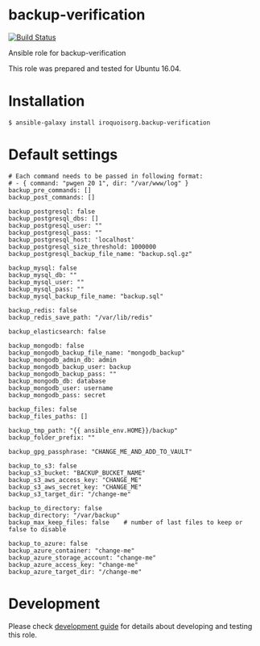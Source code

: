 # backup-verification

[![Build Status](https://travis-ci.com/iroquoisorg/ansible-role-backup-verification.svg?branch=master)](https://travis-ci.com/iroquoisorg/ansible-role-backup-verification)

Ansible role for backup-verification

This role was prepared and tested for Ubuntu 16.04.

# Installation

`$ ansible-galaxy install iroquoisorg.backup-verification`

# Default settings

```
# Each command needs to be passed in following format:
# - { command: "pwgen 20 1", dir: "/var/www/log" }
backup_pre_commands: []
backup_post_commands: []

backup_postgresql: false
backup_postgresql_dbs: []
backup_postgresql_user: ""
backup_postgresql_pass: ""
backup_postgresql_host: 'localhost'
backup_postgresql_size_threshold: 1000000
backup_postgresql_backup_file_name: "backup.sql.gz"

backup_mysql: false
backup_mysql_db: ""
backup_mysql_user: ""
backup_mysql_pass: ""
backup_mysql_backup_file_name: "backup.sql"

backup_redis: false
backup_redis_save_path: "/var/lib/redis"

backup_elasticsearch: false

backup_mongodb: false
backup_mongodb_backup_file_name: "mongodb_backup"
backup_mongodb_admin_db: admin
backup_mongodb_backup_user: backup
backup_mongodb_backup_pass: ""
backup_mongodb_db: database
backup_mongodb_user: username
backup_mongodb_pass: secret

backup_files: false
backup_files_paths: []

backup_tmp_path: "{{ ansible_env.HOME}}/backup"
backup_folder_prefix: ""

backup_gpg_passphrase: "CHANGE_ME_AND_ADD_TO_VAULT"

backup_to_s3: false
backup_s3_bucket: "BACKUP_BUCKET_NAME"
backup_s3_aws_access_key: "CHANGE_ME"
backup_s3_aws_secret_key: "CHANGE_ME"
backup_s3_target_dir: "/change-me"

backup_to_directory: false
backup_directory: "/var/backup"
backup_max_keep_files: false    # number of last files to keep or false to disable

backup_to_azure: false
backup_azure_container: "change-me"
backup_azure_storage_account: "change-me"
backup_azure_access_key: "change-me"
backup_azure_target_dir: "/change-me"

```

# Development

Please check [development guide](DEVELOPMENT.md) for details about developing and testing this role.
